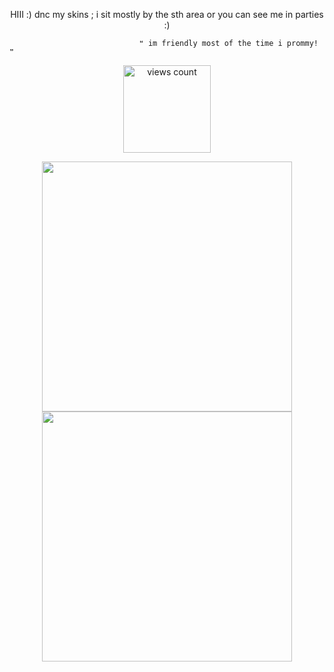<p align="center">
 HIII :) 
dnc my skins ; i sit mostly by the sth area or you can see me in parties :) 

                                 ❝ im friendly most of the time i prommy! ❞ 

</p>

<p align="center">
    <img width="140" src="https://komarev.com/ghpvc/?username=your-github-username&color=bc1c11" alt="views count">
</p>

<p align="center">
<img width="400" height="400" src="https://files.catbox.moe/sy1es0.webp">
<img width="400" height="400" src="https://i.pinimg.com/736x/cb/32/1b/cb321bdf5a49df3c7d0f9b6790d26a2f.jpg">
</p>





